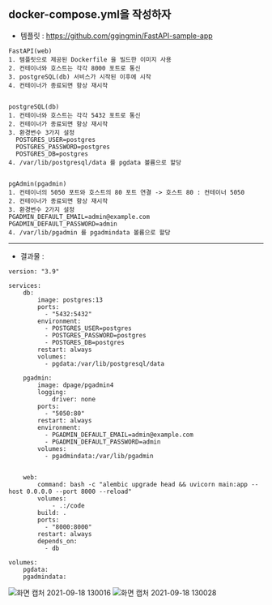 ## docker-compose.yml을 작성하자
- 템플릿 : https://github.com/ggingmin/FastAPI-sample-app
```
FastAPI(web)
1. 템플릿으로 제공된 Dockerfile 을 빌드한 이미지 사용
2. 컨테이너와 호스트는 각각 8000 포트로 통신
3. postgreSQL(db) 서비스가 시작된 이후에 시작
4. 컨테이너가 종료되면 항상 재시작


postgreSQL(db)
1. 컨테이너와 호스트는 각각 5432 포트로 통신
2. 컨테이너가 종료되면 항상 재시작
3. 환경변수 3가지 설정
  POSTGRES_USER=postgres
  POSTGRES_PASSWORD=postgres
  POSTGRES_DB=postgres
4. /var/lib/postgresql/data 를 pgdata 볼륨으로 할당


pgAdmin(pgadmin)
1. 컨테이너의 5050 포트와 호스트의 80 포트 연결 -> 호스트 80 : 컨테이너 5050
2. 컨테이너가 종료되면 항상 재시작
3. 환경변수 2가지 설정
PGADMIN_DEFAULT_EMAIL=admin@example.com
PGADMIN_DEFAULT_PASSWORD=admin
4. /var/lib/pgadmin 를 pgadmindata 볼륨으로 할당
```

----------------------
- 결과물 : 

```
version: "3.9"

services:
    db:
        image: postgres:13
        ports:
          - "5432:5432"
        environment:
          - POSTGRES_USER=postgres
          - POSTGRES_PASSWORD=postgres
          - POSTGRES_DB=postgres
        restart: always
        volumes:
          - pgdata:/var/lib/postgresql/data

    pgadmin:
        image: dpage/pgadmin4
        logging:
            driver: none
        ports:
          - "5050:80"
        restart: always
        environment:
          - PGADMIN_DEFAULT_EMAIL=admin@example.com
          - PGADMIN_DEFAULT_PASSWORD=admin
        volumes:
          - pgadmindata:/var/lib/pgadmin


    web:
        command: bash -c "alembic upgrade head && uvicorn main:app --host 0.0.0.0 --port 8000 --reload"
        volumes:
            - .:/code
        build: .
        ports:
          - "8000:8000"
        restart: always
        depends_on:
          - db

volumes:
    pgdata:
    pgadmindata:
```


![화면 캡처 2021-09-18 130016](https://user-images.githubusercontent.com/62214428/133871840-42423469-e353-483f-b292-7951ebc1a265.png)
![화면 캡처 2021-09-18 130028](https://user-images.githubusercontent.com/62214428/133871841-720a67a8-47e1-4568-9b0f-74469ee26cb2.png)
